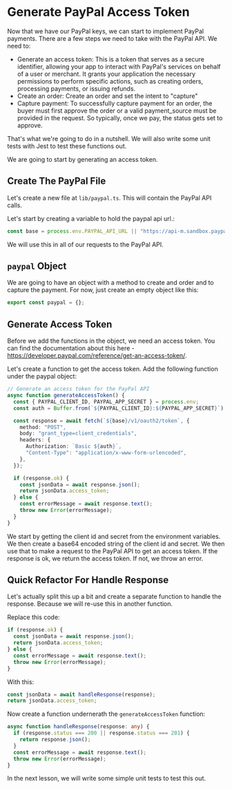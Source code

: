 # Generate PayPal Access Token

Now that we have our PayPal keys, we can start to implement PayPal payments. There are a few steps we need to take with the PayPal API. We need to:

- Generate an access token: This is a token that serves as a secure identifier, allowing your app to interact with PayPal's services on behalf of a user or merchant. It grants your application the necessary permissions to perform specific actions, such as creating orders, processing payments, or issuing refunds.
- Create an order: Create an order and set the intent to "capture"
- Capture payment: To successfully capture payment for an order, the buyer must first approve the order or a valid payment_source must be provided in the request. So typically, once we pay, the status gets set to approve.

That's what we're going to do in a nutshell. We will also write some unit tests with Jest to test these functions out.

We are going to start by generating an access token.

## Create The PayPal File

Let's create a new file at `lib/paypal.ts`. This will contain the PayPal API calls.

Let's start by creating a variable to hold the paypal api url.:

```ts
const base = process.env.PAYPAL_API_URL || "https://api-m.sandbox.paypal.com";
```

We will use this in all of our requests to the PayPal API.

## `paypal` Object

We are going to have an object with a method to create and order and to capture the payment. For now, just create an empty object like this:

```ts
export const paypal = {};
```

## Generate Access Token

Before we add the functions in the object, we need an access token. You can find the documentation about this here - https://developer.paypal.com/reference/get-an-access-token/.

Let's create a function to get the access token. Add the following function under the paypal object:

```ts
// Generate an access token for the PayPal API
async function generateAccessToken() {
  const { PAYPAL_CLIENT_ID, PAYPAL_APP_SECRET } = process.env;
  const auth = Buffer.from(`${PAYPAL_CLIENT_ID}:${PAYPAL_APP_SECRET}`).toString("base64");

  const response = await fetch(`${base}/v1/oauth2/token`, {
    method: "POST",
    body: "grant_type=client_credentials",
    headers: {
      Authorization: `Basic ${auth}`,
      "Content-Type": "application/x-www-form-urlencoded",
    },
  });

  if (response.ok) {
    const jsonData = await response.json();
    return jsonData.access_token;
  } else {
    const errorMessage = await response.text();
    throw new Error(errorMessage);
  }
}
```

We start by getting the client id and secret from the environment variables. We then create a base64 encoded string of the client id and secret. We then use that to make a request to the PayPal API to get an access token. If the response is ok, we return the access token. If not, we throw an error.

## Quick Refactor For Handle Response

Let's actually split this up a bit and create a separate function to handle the response. Because we will re-use this in another function.

Replace this code:

```ts
if (response.ok) {
  const jsonData = await response.json();
  return jsonData.access_token;
} else {
  const errorMessage = await response.text();
  throw new Error(errorMessage);
}
```

With this:

```ts
const jsonData = await handleResponse(response);
return jsonData.access_token;
```

Now create a function undernerath the `generateAccessToken` function:

```ts
async function handleResponse(response: any) {
  if (response.status === 200 || response.status === 201) {
    return response.json();
  }
  const errorMessage = await response.text();
  throw new Error(errorMessage);
}
```

In the next lesson, we will write some simple unit tests to test this out.
